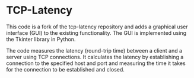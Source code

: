 # TCP-Latency

This code is a fork of the tcp-latency repository and adds a graphical user interface (GUI) to the existing functionality. The GUI is implemented using the Tkinter library in Python.

The code measures the latency (round-trip time) between a client and a server using TCP connections. It calculates the latency by establishing a connection to the specified host and port and measuring the time it takes for the connection to be established and closed.
